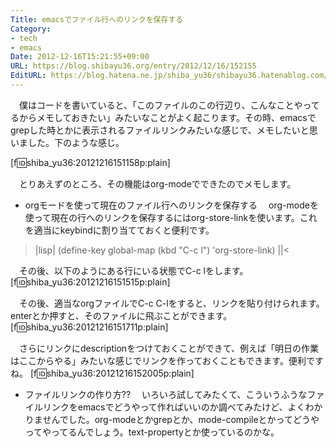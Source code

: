 ```yaml
---
Title: emacsでファイル行へのリンクを保存する
Category:
- tech
- emacs
Date: 2012-12-16T15:21:55+09:00
URL: https://blog.shibayu36.org/entry/2012/12/16/152155
EditURL: https://blog.hatena.ne.jp/shiba_yu36/shibayu36.hatenablog.com/atom/entry/12704830469096427775
---
```


　僕はコードを書いていると、「このファイルのこの行辺り、こんなことやってるからメモしておきたい」みたいなことがよく起こります。その時、emacsでgrepした時とかに表示されるファイルリンクみたいな感じで、メモしたいと思いました。下のような感じ。

[f:id:shiba_yu36:20121216151158p:plain]

　とりあえずのところ、その機能はorg-modeでできたのでメモします。

* orgモードを使って現在のファイル行へのリンクを保存する
　org-modeを使って現在の行へのリンクを保存するにはorg-store-linkを使います。これを適当にkeybindに割り当てておくと便利です。
>|lisp|
(define-key global-map (kbd "C-c l") 'org-store-link)
||<

　その後、以下のようにある行にいる状態でC-c lをします。
[f:id:shiba_yu36:20121216151515p:plain]

　その後、適当なorgファイルでC-c C-lをすると、リンクを貼り付けられます。enterとか押すと、そのファイルに飛ぶことができます。
[f:id:shiba_yu36:20121216151711p:plain]

　さらにリンクにdescriptionをつけておくことができて、例えば「明日の作業はここからやる」みたいな感じでリンクを作っておくこともできます。便利ですね。
[f:id:shiba_yu36:20121216152005p:plain]

* ファイルリンクの作り方??
　いろいろ試してみたくて、こういうふうなファイルリンクをemacsでどうやって作ればいいのか調べてみたけど、よくわかりませんでした。org-modeとかgrepとか、mode-compileとかってどうやってやってるんでしょう。text-propertyとか使っているのかな。
